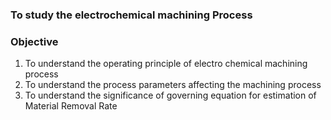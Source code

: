 ### To study the electrochemical machining Process

### Objective
1. To understand the operating principle of electro chemical machining process
2. To understand the process parameters affecting the machining process
3. To understand the significance of governing equation for estimation of Material Removal Rate
